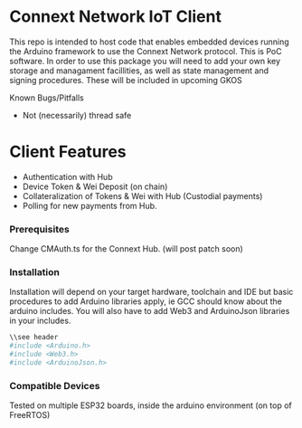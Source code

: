 # Connext Network IoT Client

This repo is intended to host code that enables embedded devices running the Arduino framework to use the Connext Network protocol. This is PoC software. In order to use this package you will need to add your own key storage and managament facillities, as well as state management and signing procedures. These will be included in upcoming GKOS

Known Bugs/Pitfalls
  - Not (necessarily) thread safe
# Client Features

  - Authentication with Hub
  - Device Token & Wei Deposit (on chain)
  - Collateralization of Tokens & Wei with Hub (Custodial payments)
  - Polling for new payments from Hub. 

### Prerequisites
Change CMAuth.ts for the Connext Hub. (will post patch soon)
### Installation

Installation will depend on your target hardware, toolchain and IDE but basic procedures to add Arduino libraries apply, ie GCC should know about the arduino includes. You will also have to add Web3 and ArduinoJson libraries in your includes.

```sh
\\see header
#include <Arduino.h>
#include <Web3.h> 
#include <ArduinoJson.h> 
```

### Compatible Devices
Tested on multiple ESP32 boards, inside the arduino environment (on top of FreeRTOS)
